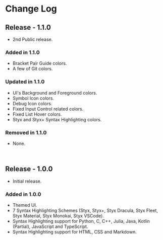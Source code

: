 # Change Log

## Release - 1.1.0

- 2nd Public release.

### Added in 1.1.0

- Bracket Pair Guide colors.
- A few of Git colors.

### Updated in 1.1.0

- UI's Background and Foreground colors.
- Symbol Icon colors.
- Debug Icon colors.
- Fixed Input Control related colors.
- Fixed List Hover colors.
- Styx and Styx+ Syntax Highlighting colors.

### Removed in 1.1.0

- None.

</br>

## Release - 1.0.0

- Initial release.

### Added in 1.0.0

- Themed UI.
- 7 Syntax Highlighting Schemes (Styx, Styx+, Styx Dracula, Styx Fleet, Styx Material, Styx Monokai, Styx VSCode).
- Syntax Highlighting support for Python, C, C++, Julia, Java, Kotlin (Partial), JavaScript and TypeScript.
- Syntax Highlighting support for HTML, CSS and Markdown.

